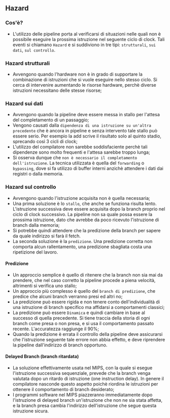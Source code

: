 ## Hazard
### Cos'è?
- L'utilizzo delle pipeline porta al verificarsi di situazioni nelle quali non è possibile eseguire la prossima istruzione nel seguente ciclo di clock. Tali eventi si chiamano `Hazard` e si suddiviono in tre tipi: `strutturali`, `sui dati`, `sul controllo`.

### Hazard strutturali 
- Avvengono quando l'hardware non è in grado di supportare la combinazione di istruzioni che si vuole eseguire nello stesso ciclo. Si cerca di intervenire aumentando le risorse hardware, perchè diverse istruzioni necessitano delle stesse risorse;

### Hazard sui dati
- Avvengono quando la pipeline deve essere messa in stallo per l'attesa del completamento di un passaggio;
- Vengono causati dalla `dipendenza di una istruzione su un'altra precedente` che è ancora in pipeline e senza intervento tale stallo può essere serio. Per esempio la add scrive il risultato solo al quinto stadio, sprecando così 3 cicli di clock;
- L'utilizzo del compilatore non sarebbe soddisfaciente perchè tali dipendenze sono molto frequenti e l'attesa sarebbe troppo lunga;
- Si osserva dunque che `non è necessario il completamento dell'istruzione`. La tecnica utilizzata è quella del `forwarding` o `bypassing`, dove si fa utilizzo di buffer interni anzichè attendere i dati dai registri o dalla memoria.

### Hazard sul controllo
- Avvengono quando l'istruzione acquisita non è quella necessaria;
- Una prima soluzione è lo `stallo`, che anche se funziona risulta lento. L'istruzione successiva deve essere acquisita dopo la branch proprio nel ciclo di clock successivo. La pipeline non sa quale possa essere la prossima istruzione, dato che avrebbe da poco ricevuto l'istruzione di branch dalla memoria;
- Si potrebbe quindi attendere che la predizione della branch per sapere da quale indirizzo si farà il fetch.
- La seconda soluzione è la `predizione`. Una predizione corretta non comporta alcun rallentamento, una predizione sbagliata costa una ripetizione del lavoro.
#### Predizione
- Un approccio semplice è quello di ritenere che la branch non sia mai da prendere, che nel caso corretto la pipeline procede a piena velocità, altrimenti si verifica uno stallo;
- Un approccio più complesso è quello del `branch di predizione`, che predice che alcuni branch verranno presi ed altri no;
- La predizione può essere rigida e non tenere conto dell'individualità di una istruzione di branch specifico ma affidarsi a comportamenti classici;
- La predizione può essere `Dinamica` e quindi cambiare in base al successo di quella precedente. Si tiene traccia della storia di ogni branch come presa o non presa, e si usa il comportamento passato recente. L'accuratezza raggiunge il 90%;
- Quando la predizione è errata il controllo della pipeline deve assicurarsi che l'istruzione seguente tale errore non abbia effetto, e deve riprendere la pipeline dall'indirizzo di branch opportuno.
#### Delayed Branch (branch ritardata)
- La soluzione effettivamente usata nel MIPS, con la quale si esegue l'istruzione successiva sequenziale, prevede che la branch venga valutata dopo un ritardo di istruzione (one instruction delay). In genere il compilatore nasconde questo aspetto poichè riordina le istruzioni per ottenere il comportamento di branch desiderato;
- I programmi software nel MIPS piazzeranno immediatamente dopo l'istruzione di delayed branch un'istruzione che non ne sia stata affetta, e la branch presa cambia l'indirizzo dell'istruzione che segue questa istruzione sicura.
